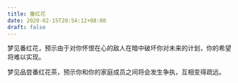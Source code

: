 ```yaml
---
title: 番红花
date: 2020-02-15T20:54:12+08:00
draft: false
---
```


梦见番红花，预示由于对你怀恨在心的敌人在暗中破坏你对未来的计划，你的希望将难以实现。

梦见品尝番红花茶，预示你和你的家庭成员之间将会发生争执，互相变得疏远。

